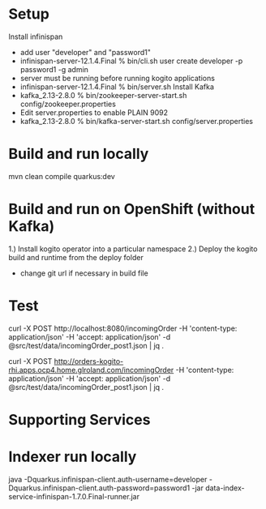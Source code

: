 # Setup
Install infinispan
- add user "developer" and "password1"
- infinispan-server-12.1.4.Final % bin/cli.sh user create developer -p password1 -g admin
- server must be running before running kogito applications
- infinispan-server-12.1.4.Final % bin/server.sh
Install Kafka
- kafka_2.13-2.8.0 % bin/zookeeper-server-start.sh config/zookeeper.properties
- Edit server.properties to enable PLAIN 9092
- kafka_2.13-2.8.0 % bin/kafka-server-start.sh config/server.properties

# Build and run locally
mvn clean compile quarkus:dev

# Build and run on OpenShift (without Kafka)
1.) Install kogito operator into a particular namespace
2.) Deploy the kogito build and runtime from the deploy folder
- change git url if necessary in build file

# Test
curl -X POST http://localhost:8080/incomingOrder -H 'content-type: application/json' -H 'accept: application/json' -d @src/test/data/incomingOrder_post1.json | jq .

curl -X POST http://orders-kogito-rhi.apps.ocp4.home.glroland.com/incomingOrder -H 'content-type: application/json' -H 'accept: application/json' -d @src/test/data/incomingOrder_post1.json | jq . 

# Supporting Services

# Indexer run locally
java  -Dquarkus.infinispan-client.auth-username=developer -Dquarkus.infinispan-client.auth-password=password1 -jar data-index-service-infinispan-1.7.0.Final-runner.jar

